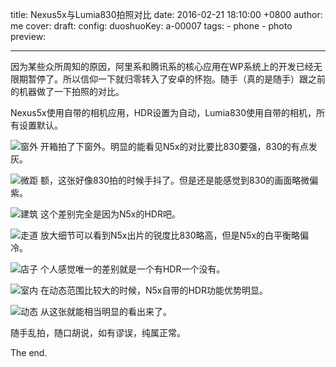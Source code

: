 title: Nexus5x与Lumia830拍照对比
date: 2016-02-21 18:10:00 +0800
author: me
cover: 
draft: 
config:
    duoshuoKey: a-00007
tags:
    - phone
    - photo
preview: 

---

因为某些众所周知的原因，阿里系和腾讯系的核心应用在WP系统上的开发已经无限期暂停了。所以信仰一下就归零转入了安卓的怀抱。随手（真的是随手）跟之前的机器做了一下拍照的对比。

<!--more-->

Nexus5x使用自带的相机应用，HDR设置为自动，Lumia830使用自带的相机，所有设置默认。

![窗外](http://7xozbx.com1.z0.glb.clouddn.com/nexus5x-vs-lumia830/o1.jpg)
开箱拍了下窗外。明显的能看见N5x的对比要比830要强，830的有点发灰。

![微距](http://7xozbx.com1.z0.glb.clouddn.com/nexus5x-vs-lumia830/o2.jpg)
额，这张好像830拍的时候手抖了。但是还是能感觉到830的画面略微偏紫。

![建筑](http://7xozbx.com1.z0.glb.clouddn.com/nexus5x-vs-lumia830/o3.jpg)
这个差别完全是因为N5x的HDR吧。

![走道](http://7xozbx.com1.z0.glb.clouddn.com/nexus5x-vs-lumia830/o4.jpg)
放大细节可以看到N5x出片的锐度比830略高，但是N5x的白平衡略偏冷。

![店子](http://7xozbx.com1.z0.glb.clouddn.com/nexus5x-vs-lumia830/o5.jpg)
个人感觉唯一的差别就是一个有HDR一个没有。

![室内](http://7xozbx.com1.z0.glb.clouddn.com/nexus5x-vs-lumia830/o6.jpg)
在动态范围比较大的时候，N5x自带的HDR功能优势明显。

![动态](http://7xozbx.com1.z0.glb.clouddn.com/nexus5x-vs-lumia830/o7.jpg)
从这张就能相当明显的看出来了。

随手乱拍，随口胡说，如有谬误，纯属正常。

The end.

